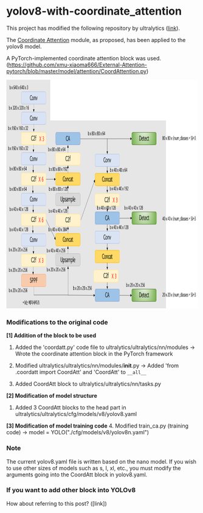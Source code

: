 # yolov8-with-coordinate_attention
This project has modified the following repository by ultralytics ([link](https://github.com/ultralytics/ultralytics)).

The [Coordinate Attention](https://arxiv.org/pdf/2103.02907.pdf) module, as proposed, has been applied to the yolov8 model.

A PyTorch-implemented coordinate attention block was used.
(https://github.com/xmu-xiaoma666/External-Attention-pytorch/blob/master/model/attention/CoordAttention.py)

<img src="yolo_ca_pic.png" width="1000px" height="600px" title="YOLOv8_with_CA)"></img>

### Modifications to the original code
**[1] Addition of the block to be used**
1. Added the 'coordatt.py' code file to ultralytics/ultralytics/nn/modules
   -> Wrote the coordinate attention block in the PyTorch framework

2. Modified ultralytics/ultralytics/nn/modules/__init__.py
   -> Added 'from .coordatt import CoordAtt' and 'CoordAtt' to `__all__`

3. Added CoordAtt block to ultralytics/ultralytics/nn/tasks.py

**[2] Modification of model structure**
1. Added 3 CoordAtt blocks to the head part in ultralytics/ultralytics/cfg/models/v8/yolov8.yaml

**[3] Modification of model training code**
4. Modified train_ca.py (training code)
   -> model = YOLO("./cfg/models/v8/yolov8n.yaml")

### Note
The current yolov8.yaml file is written based on the nano model. If you wish to use other sizes of models such as s, l, xl, etc., you must modify the arguments going into the CoordAtt block in yolov8.yaml.

### If you want to add other block into YOLOv8
How about referring to this post? ([link]) 
